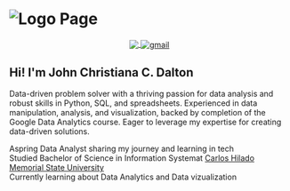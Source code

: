 # ![Logo Page](resources/images/LogoPage.gif)

<p align="center">
    <a href="https://www.linkedin.com/in/john-christian-dalton-21b788281/">
        <img align="center" src="https://img.shields.io/badge/LinkedIn-blue?style=social&logo=linkedin&logoColor=blue" />
    </a>
    <a href="mailto:dalton.johnchristian.c@gmail.com">
        <img align="center" src="https://img.shields.io/badge/Email-blue?style=social&logo=gmail" alt="gmail">
    </a>
</p>



## Hi! I'm John Christiana C. Dalton

Data-driven problem solver with a thriving passion for data analysis and robust skills in Python, SQL, and spreadsheets. Experienced in data manipulation, analysis, and visualization, backed by completion of the Google Data Analytics course. Eager to leverage my expertise for creating data-driven solutions.


Aspring Data Analyst sharing my journey and learning in tech<br/>
Studied Bachelor of Science in Information Systemat [Carlos Hilado Memorial State University](https://chmsu.edu.ph/)<br/>
Currently learning about Data Analytics and Data vizualization


